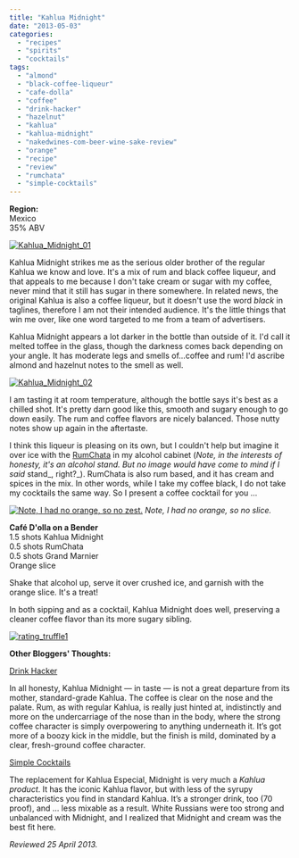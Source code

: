 ```yaml
---
title: "Kahlua Midnight"
date: "2013-05-03"
categories:
  - "recipes"
  - "spirits"
  - "cocktails"
tags:
  - "almond"
  - "black-coffee-liqueur"
  - "cafe-dolla"
  - "coffee"
  - "drink-hacker"
  - "hazelnut"
  - "kahlua"
  - "kahlua-midnight"
  - "nakedwines-com-beer-wine-sake-review"
  - "orange"
  - "recipe"
  - "review"
  - "rumchata"
  - "simple-cocktails"
---
```


**Region:**\
Mexico\
35% ABV

[![Kahlua_Midnight_01](http://s3.amazonaws.com/thegourmez-wpmedia/2013/04/Kahlua_Midnight_01.jpg)](http://www.thegourmez.com/2013/05/kahlua-midnight/kahlua_midnight_01/)

Kahlua Midnight strikes me as the serious older brother of the regular Kahlua we know and love. It's a mix of rum and black coffee liqueur, and that appeals to me because I don't take cream or sugar with my coffee, never mind that it still has sugar in there somewhere. In related news, the original Kahlua is also a coffee liqueur, but it doesn't use the word _black_ in taglines, therefore I am not their intended audience. It's the little things that win me over, like one word targeted to me from a team of advertisers.

Kahlua Midnight appears a lot darker in the bottle than outside of it. I'd call it melted toffee in the glass, though the darkness comes back depending on your angle. It has moderate legs and smells of…coffee and rum! I'd ascribe almond and hazelnut notes to the smell as well.

[![Kahlua_Midnight_02](http://s3.amazonaws.com/thegourmez-wpmedia/2013/04/Kahlua_Midnight_02.jpg)](http://www.thegourmez.com/2013/05/kahlua-midnight/kahlua_midnight_02/)

I am tasting it at room temperature, although the bottle says it's best as a chilled shot. It's pretty darn good like this, smooth and sugary enough to go down easily. The rum and coffee flavors are nicely balanced. Those nutty notes show up again in the aftertaste.

I think this liqueur is pleasing on its own, but I couldn't help but imagine it over ice with the [RumChata](http://www.thegourmez.com/2012/11/rumchata/) in my alcohol cabinet (_Note, in the interests of honesty, it's an alcohol stand. But no image would have come to mind if I said_ stand_, right?_). RumChata is also rum based, and it has cream and spices in the mix. In other words, while I take my coffee black, I do not take my cocktails the same way. So I present a coffee cocktail for you …




<div class="caption">

[![Note, I had no orange, so no zest.](http://s3.amazonaws.com/thegourmez-wpmedia/2013/04/Kahlua_Midnight_03.jpg)](http://www.thegourmez.com/2013/05/kahlua-midnight/kahlua_midnight_03/) _Note, I had no orange, so no slice._</div>


**Café D'olla on a Bender**\
1.5 shots Kahlua Midnight\
0.5 shots RumChata\
0.5 shots Grand Marnier\
Orange slice

Shake that alcohol up, serve it over crushed ice, and garnish with the orange slice. It's a treat!

In both sipping and as a cocktail, Kahlua Midnight does well, preserving a cleaner coffee flavor than its more sugary sibling.

[![rating_truffle1](http://s3.amazonaws.com/thegourmez-wpmedia/2009/02/rating_truffle1.gif)](http://www.thegourmez.com/2009/02/silk-hope-winery-nc-traminette-2007/rating_truffle1/)

**Other Bloggers' Thoughts:**

[Drink Hacker](http://www.drinkhacker.com/2012/10/31/review-kahlua-midnight-liqueur/)

In all honesty, Kahlua Midnight — in taste — is not a great departure from its mother, standard-grade Kahlua. The coffee is clear on the nose and the palate. Rum, as with regular Kahlua, is really just hinted at, indistinctly and more on the undercarriage of the nose than in the body, where the strong coffee character is simply overpowering to anything underneath it. It’s got more of a boozy kick in the middle, but the finish is mild, dominated by a clear, fresh-ground coffee character.

[Simple Cocktails](http://simple-cocktails.com/2013/03/coffee-liquors/)

The replacement for Kahlua Especial, Midnight is very much a _Kahlua product_. It has the iconic Kahlua flavor, but with less of the syrupy characteristics you find in standard Kahlua. It’s a stronger drink, too (70 proof), and … less mixable as a result. White Russians were too strong and unbalanced with Midnight, and I realized that Midnight and cream was the best fit here.

_Reviewed 25 April 2013._
